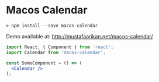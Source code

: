 # Macos Calendar

```
> npm install --save macos-calendar
```

Demo available at: http://mustafaarikan.net/macos-calendar/

```jsx
import React, { Component } from 'react';
import Calendar from 'macos-calendar';

const SomeComponent = () => (
  <Calendar />
);
```
